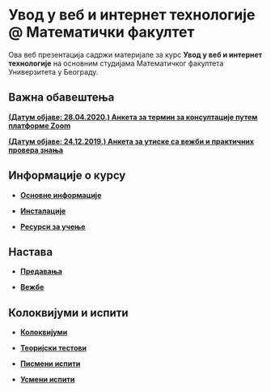# Увод у веб и интернет технологије @ Математички факултет

Ова веб презентација садржи материјале за курс **Увод у веб и интернет технологије** на основним студијама Математичког факултета Универзитета у Београду.

## Важна обавештења

**[(Датум објаве: 28.04.2020.) Анкета за термин за консултације путем платформе Zoom](/pismeni-ispiti/info/README.md)**

<!-- **[(Датум објаве: 04.02.2020.) Термини усменог испита у року Јануар 2](/usmeni-ispiti/info/README.md)** -->

<!-- **[(Датум објаве: 30.01.2020.) Договор за термин усменог испита у року Јануар 2](/usmeni-ispiti/info/README.md)** -->

<!-- **[(Датум објаве: 30.01.2020.) Резултати практичног испита за Јануар 2](/pismeni-ispiti/info/README.md)** -->

<!-- **[(Датум објаве: 25.01.2020.) Распоред студената по учионицама у року Јануар 2](/pismeni-ispiti/info/README.md)** -->

<!-- **[(Датум објаве: 22.01.2020.) Пријава за полагање испита у року Јануар 2](/pismeni-ispiti/info/README.md)** -->

**[(Датум објаве: 24.12.2019.) Анкета за утиске са вежби и практичних провера знања](/vezbe/info/README.md)**

## Информације о курсу

* **[Основне информације](/informacije/README.md)**

* **[Инсталације](/INSTALACIJE.md)**

* **[Ресурси за учење](/RESURSI-ZA-UCENJE.md)**

## Настава

* **[Предавања](/predavanja/README.md)**

* **[Вежбе](/vezbe/README.md)**

## Колоквијуми и испити

* **[Колоквијуми](/kolokvijumi/README.md)**

* **[Теоријски тестови](/teorijski-testovi/README.md)**

* **[Писмени испити](/pismeni-ispiti/README.md)**

* **[Усмени испити](/usmeni-ispiti/README.md)**